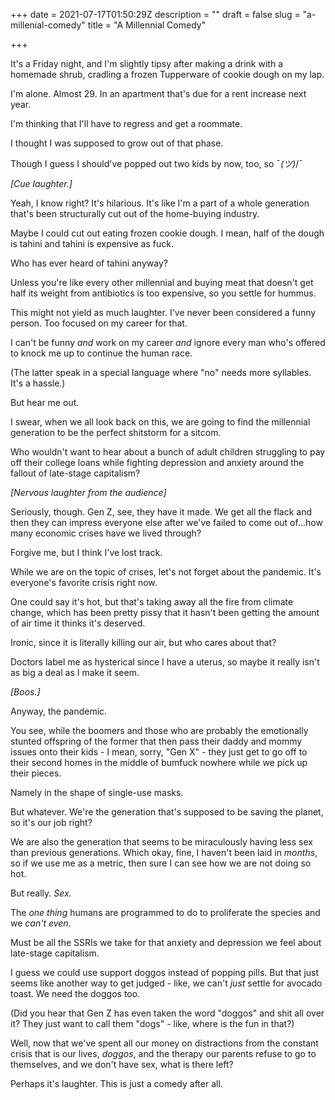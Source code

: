 +++
date = 2021-07-17T01:50:29Z
description = ""
draft = false
slug = "a-millenial-comedy"
title = "A Millennial Comedy"

+++


It's a Friday night, and I'm slightly tipsy after making a drink with a homemade shrub, cradling a frozen Tupperware of cookie dough on my lap.

I'm alone. Almost 29. In an apartment that's due for a rent increase next year.

I'm thinking that I'll have to regress and get a roommate.

I thought I was supposed to grow out of that phase.

Though I guess I should've popped out two kids by now, too, so ¯_(ツ)_/¯

_[Cue laughter.]_

Yeah, I know right? It's hilarious. It's like I'm a part of a whole generation that's been structurally cut out of the home-buying industry.

Maybe I could cut out eating frozen cookie dough. I mean, half of the dough is tahini and tahini is expensive as fuck.

Who has ever heard of tahini anyway?

Unless you're like every other millennial and buying meat that doesn't get half its weight from antibiotics is too expensive, so you settle for hummus.

This might not yield as much laughter. I've never been considered a funny person. Too focused on my career for that.

I can't be funny _and_ work on my career _and_ ignore every man who's offered to knock me up to continue the human race.

(The latter speak in a special language where "no" needs more syllables. It's a hassle.)

But hear me out.

I swear, when we all look back on this, we are going to find the millennial generation to be the perfect shitstorm for a sitcom.

Who wouldn't want to hear about a bunch of adult children struggling to pay off their college loans while fighting depression and anxiety around the fallout of late-stage capitalism?

_[Nervous laughter from the audience]_

Seriously, though. Gen Z, see, they have it made. We get all the flack and then they can impress everyone else after we've failed to come out of...how many economic crises have we lived through?

Forgive me, but I think I've lost track.

While we are on the topic of crises, let's not forget about the pandemic. It's everyone's favorite crisis right now.

One could say it's hot, but that's taking away all the fire from climate change, which has been pretty pissy that it hasn't been getting the amount of air time it thinks it's deserved.

Ironic, since it is literally killing our air, but who cares about that?

Doctors label me as hysterical since I have a uterus, so maybe it really isn't as big a deal as I make it seem.

_[Boos.]_

Anyway, the pandemic.

You see, while the boomers and those who are probably the emotionally stunted offspring of the former that then pass their daddy and mommy issues onto their kids - I mean, sorry, "Gen X" - they just get to go off to their second homes in the middle of bumfuck nowhere while we pick up their pieces.

Namely in the shape of single-use masks.

But whatever. We're the generation that's supposed to be saving the planet, so it's our job right?

We are also the generation that seems to be miraculously having less sex than previous generations. Which okay, fine, I haven't been laid in _months_, so if we use me as a metric, then sure I can see how we are not doing so hot.

But really. _Sex._

The _one thing_ humans are programmed to do to proliferate the species and we _can't even_.

Must be all the SSRIs we take for that anxiety and depression we feel about late-stage capitalism.

I guess we could use support doggos instead of popping pills. But that just seems like another way to get judged - like, we can't _just_ settle for avocado toast. We need the doggos too.

(Did you hear that Gen Z has even taken the word "doggos" and shit all over it? They just want to call them "dogs" - like, where is the fun in that?)

Well, now that we've spent all our money on distractions from the constant crisis that is our lives, _doggos_, and the therapy our parents refuse to go to themselves, and we don't have sex, what is there left?

Perhaps it's laughter. This is just a comedy after all.

